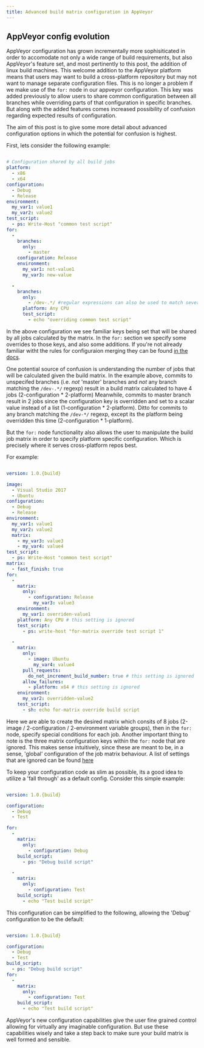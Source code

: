 ```yaml
---
title: Advanced build matrix configuration in AppVeyor
---
```


## AppVeyor config evolution

AppVeyor configuration has grown incrementally more sophisiticated in order to accomodate not only a wide range of build requirements,
but also AppVeyor's feature set, and most pertinently to this post, the addition of linux build machines. This welcome addition to the AppVeyor platform means that users
may want to build a cross-platform repository but may not want to manage separate configuration files. This is no longer a problem if we make use of
the `for:` node in our appveyor configuration. This key was added previously to allow users to share common configuration between all branches while overriding
parts of that configuration in specific branches. But along with the added features comes increased possibility of confusion regarding expected results of configuration.

The aim of this post is to give some more detail about advanced configuration options in which the potential for confusion is highest.

First, lets consider the following example:

```yaml

# Configuration shared by all build jobs
platform:
  - x86
  - x64
configuration:
  - Debug
  - Release
environment:
  my_var1: value1
  my_var2: value2
test_script:
  - ps: Write-Host "common test script"
for:
  -
    branches:
      only:
        - master
    configuration: Release
    environment:
      my_var1: not-value1
      my_var3: new-value

  -
    branches:
      only:
        - /dev-.*/ #regular expressions can also be used to match several branches
      platform: Any CPU
      test_script:
        - echo "overriding common test script"

```

In the above configuration we see familiar keys being set that will be shared by all jobs calculated by the matrix. In the `for:` section we specify
some overrides to those keys, and also some additions. If you're not already familiar witht the rules for configuraion merging they can be found [in the docs](https://www.appveyor.com/docs/branches/#sharing-common-configuration-between-branches).

One potential source of confusion is understanding the number of jobs that will be calculated given the build matrix. In the example above,
commits to unspecifed branches (i.e. _not_ 'master' branches and _not_ any branch matching the `/dev-.*/` regexp) result in a build matrix calculated to have 4 jobs (2-configuration \* 2-platform)
Meanwhile, commits to master branch result in 2 jobs since the configuration key is overridden and set to a scalar value instead of a list (1-configuration \* 2-platform). Ditto for commits to any branch matching
the `/dev-*/` regexp, except its the platform being overridden this time (2-configuration \* 1-platform).

But the `for:` node functionality also allows the user to manipulate the build job matrix in order to specify platform specific configuration. Which is precisely where
it serves cross-platform repos best.

For example:

```yaml

version: 1.0.{build}

image:
  - Visual Studio 2017
  - Ubuntu
configuration:
  - Debug
  - Release
environment:
  my_var1: value1
  my_var2: value2
  matrix:
    - my_var3: value3
    - my_var4: value4
test_script:
  - ps: Write-Host "common test script"
matrix:
  - fast_finish: true
for:
  -
    matrix:
      only:
        - configuration: Release
          my_var3: value3
    environment:
      my_var1: overriden-value1
    platform: Any CPU # this setting is ignored
    test_script:
      - ps: write-host "for-matrix override test script 1"

  -
    matrix:
      only:
        - image: Ubuntu
          my_var4: value4
      pull_requests:
        do_not_increment_build_number: true # this setting is ignored
      allow_failures:
        - platform: x64 # this setting is ignored
    environment:
      my_var2: overridden-value2
    test_script:
      - sh: echo for-matrix override build script

```

Here we are able to create the desired matrix which consits of 8 jobs (2-image / 2-configuration / 2-environment variable groups), then in the `for:` node, specify
special conditions for each job.
Another important thing to note is the three matrix configuration keys within the `for:` node that are ignored. This makes sense intuitively, since these are meant to be, in a
sense, 'global' configuration of the job matrix behaviour. A list of settings that are ignored can be found [here](https://www.appveyor.com/docs/build-configuration/#specializing-matrix-job-configuration)

To keep your configuration code as slim as possible, its a good idea to utilize a 'fall through' as a default config.
Consider this simple example:

```yaml

version: 1.0.{build}

configuration:
  - Debug
  - Test

for:
  -
    matrix:
      only:
        - configuration: Debug
    build_script:
      - ps: "Debug build script"

  -
    matrix:
      only:
        - configuration: Test
    build_script:
      - echo "Test build script"

```

This configuration can be simplified to the following, allowing the 'Debug' configuration to be the default:

```yaml

version: 1.0.{build}

configuration:
  - Debug
  - Test
build_script:
  - ps: "Debug build script"
for:
  -
    matrix:
      only:
        - configuration: Test
    build_script:
      - echo "Test build script"

```

AppVeyor's new configuration capabilities give the user fine grained control allowing for virtually any imaginable configuration. But use these capabilities
wisely and take a step back to make sure your build matrix is well formed and sensible.
